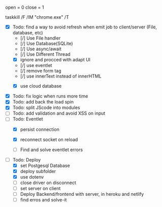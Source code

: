 open = 0
close = 1

taskkill /F /IM "chrome.exe" /T

- [x] Todo: find a way to avoid refresh when emit job to client/server (File, database, etc)
    - [/] Use File handler
    - [/] Use Database(SQLite)
    - [/] Use async/await
    - [/] Use Different Thread
    - [x] ignore and procced with adapt UI
    - [/] use eventlet
    - [/] remove form tag
    - [/] use innerText instead of innerHTML
    - [x] use cloud database


- [x] Todo: fix logic when runs more time
- [x] Todo: add back the load spin
- [x] Todo: split JScode into modules
- [ ] Todo: add validation and avoid XSS on input
- [ ] Todo: Eventlet
    - [x] persist connection
    - [x] reconnect socket on reload
    - [ ] Find and solve eventlet errors


- [ ] Todo: Deploy
    - [x] set Postgesql Database
    - [x] deploy subfolder
    - [x] use dotenv
    - [ ] close driver on disconnect
    - [ ] set server on client
    - [ ] Deploy Backend/frontend with server, in heroku and netlify
    - [ ] find erros and solve-it 